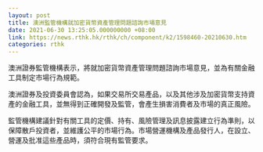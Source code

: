 ```yaml
---
layout: post
title: 澳洲監管機構就加密貨幣資產管理問題諮詢市場意見
date: 2021-06-30 13:25:05.000000000 +08:00
link: https://news.rthk.hk/rthk/ch/component/k2/1598460-20210630.htm
categories: rthk
---
```


澳洲證券監管機構表示，將就加密貨幣資產管理問題諮詢市場意見，並為有關金融工具制定市場行為規範。

澳洲證券及投資委員會認為，如果交易所交易產品，以及其他涉及加密貨幣支持資產的金融工具，並無得到正確開發及監管，會產生損害消費者及市場的真正風險。

監管機構建議針對有關工具的定價、持有、風險管理及訊息披露建立行為準則，以保障散戶投資者，並維護公平的市場行為。市場營運機構及產品發行人，在設立、營運及批准這些產品時，須符合現有監管要求。
